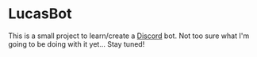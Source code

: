 # LucasBot
This is a small project to learn/create a [Discord](https://discord.gg) bot. Not too sure what I'm going to be doing with it yet... Stay tuned!